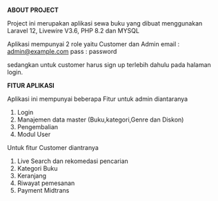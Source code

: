 **ABOUT PROJECT**

Project ini merupakan aplikasi sewa buku yang dibuat menggunakan Laravel 12, Livewire V3.6, PHP 8.2 dan MYSQL

Aplikasi mempunyai 2 role yaitu Customer dan Admin
email : admin@example.com
pass  : password

sedangkan untuk customer harus sign up terlebih dahulu pada halaman login.

**FITUR APLIKASI**

Aplikasi ini mempunyai beberapa Fitur untuk admin diantaranya
1. Login
2. Manajemen data master (Buku,kategori,Genre dan Diskon)
3. Pengembalian
4. Modul User

Untuk fitur Customer diantranya
1. Live Search dan rekomedasi pencarian
2. Kategori Buku
3. Keranjang
4. Riwayat pemesanan
5. Payment Midtrans

